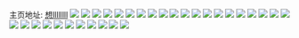 主页地址: [想llllllll](https://weibo.com/u/7415073821) 
![](https://wx4.sinaimg.cn/mw2000/0085OTqRly1h9a7k1i2k8j30u01hc137.jpg) 
![](https://wx4.sinaimg.cn/mw2000/0085OTqRly1h8ua0m8l8sj31sc2ds1ky.jpg) 
![](https://wx4.sinaimg.cn/mw2000/0085OTqRly1h8gjk7gankj30u0140n4d.jpg) 
![](https://wx4.sinaimg.cn/mw2000/0085OTqRly1h8audcetbkj30n01dsdiv.jpg) 
![](https://wx4.sinaimg.cn/mw2000/0085OTqRly1h8audd8489j30u01hc47a.jpg) 
![](https://wx4.sinaimg.cn/mw2000/0085OTqRly1h7uw970euyj30qj1b5dqd.jpg) 
![](https://wx4.sinaimg.cn/mw2000/0085OTqRly1h7qnncurupj32dc35sb2b.jpg) 
![](https://wx4.sinaimg.cn/mw2000/0085OTqRly1h7qnnes4rfj335s23vqv6.jpg) 
![](https://wx4.sinaimg.cn/mw2000/0085OTqRly1h7qnngwvvaj335s2dcu0y.jpg) 
![](https://wx4.sinaimg.cn/mw2000/0085OTqRly1h7qnnj6d2vj31hc0zkk7k.jpg) 
![](https://wx4.sinaimg.cn/mw2000/0085OTqRly1h7qnniganhj32c02c0npe.jpg) 
![](https://wx4.sinaimg.cn/mw2000/0085OTqRly1h5x2c7p1wrj30u01400xu.jpg) 
![](https://wx4.sinaimg.cn/mw2000/0085OTqRly1h5x2cb1ap2j31uo0u0q4p.jpg) 
![](https://wx4.sinaimg.cn/mw2000/0085OTqRly1h5lmefxyfbj30u00u07bi.jpg) 
![](https://wx4.sinaimg.cn/mw2000/0085OTqRly1h5lmegzv57j30u00u047i.jpg) 
![](https://wx4.sinaimg.cn/mw2000/0085OTqRly1gztaavnonbj32801o0npd.jpg) 
![](https://wx4.sinaimg.cn/mw2000/0085OTqRly1gzfsqlgnhnj30n01ds0vx.jpg) 
![](https://wx4.sinaimg.cn/mw2000/0085OTqRly1gz38y65n5vj30u010z41q.jpg) 
![](https://wx4.sinaimg.cn/mw2000/0085OTqRly1gxtm68ujjrj31400u0wn2.jpg) 
![](https://wx4.sinaimg.cn/mw2000/0085OTqRly1gxsp4olgq1j33402c0qv7.jpg) 
![](https://wx4.sinaimg.cn/mw2000/0085OTqRly1gwxodogtq2j31sc2czx6p.jpg) 
![](https://wx4.sinaimg.cn/mw2000/0085OTqRly1gwxoe378o4j31sc2cb1ky.jpg) 
![](https://wx4.sinaimg.cn/mw2000/0085OTqRly1gwkdq1lwgaj32c0340kjm.jpg) 
![](https://wx4.sinaimg.cn/mw2000/0085OTqRly1gwkdoarxe7j32c02c04qq.jpg) 
![](https://wx4.sinaimg.cn/mw2000/0085OTqRly1gwkdp0x6kmj32vv1wxkjn.jpg) 
![](https://wx4.sinaimg.cn/mw2000/0085OTqRly1gwkdp9a7n7j33402c0kjl.jpg) 
![](https://wx4.sinaimg.cn/mw2000/0085OTqRly1gwkdo64t0uj32c03404qq.jpg) 
![](https://wx4.sinaimg.cn/mw2000/0085OTqRly1gwkdqc4i2rj32c02c0npd.jpg) 
![](https://wx4.sinaimg.cn/mw2000/0085OTqRly1gw71pk6xqsj32c02c0hdu.jpg) 
![](https://wx4.sinaimg.cn/mw2000/0085OTqRly1gw71p1c8hrj32c02c07wh.jpg) 
![](https://wx4.sinaimg.cn/mw2000/0085OTqRly1gw71p7nsc6j32c02c0u0y.jpg) 
